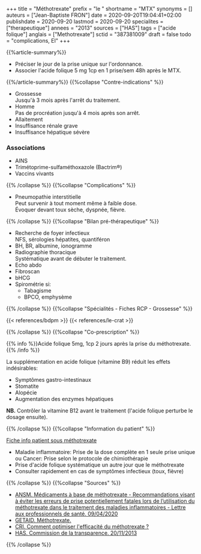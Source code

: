 +++
title = "Méthotrexate"
prefix = "le "
shortname = "MTX"
synonyms = []
auteurs = ["Jean-Baptiste FRON"]
date = 2020-09-20T19:04:41+02:00
publishdate = 2020-09-20
lastmod = 2020-09-20
specialites = ["therapeutique"]
annees = "2013"
sources = ["HAS"]
tags = ["acide folique"]
anglais = ["Methotrexate"]
sctid = "387381009"
draft = false
todo = "complications, EI"
+++

{{%article-summary%}}

- Préciser le jour de la prise unique sur l'ordonnance.
- Associer l'acide folique 5 mg 1cp en 1 prise/sem 48h après le MTX.

{{%/article-summary%}}
{{%collapse "Contre-indications" %}}

- Grossesse  
Jusqu'à 3 mois après l'arrêt du traitement.
- Homme  
Pas de procréation jusqu'à 4 mois après son arrêt.
- Allaitement
- Insuffisance rénale grave
- Insuffisance hépatique sévère

### Associations

- AINS
- Trimétoprime-sulfaméthoxazole (Bactrim&reg;)
- Vaccins vivants

{{% /collapse %}}
{{%collapse "Complications" %}}

- Pneumopathie interstitielle  
Peut survenir à tout moment même à faible dose.  
Évoquer devant toux sèche, dyspnée, fièvre.

{{% /collapse %}}
{{%collapse "Bilan pré-thérapeutique" %}}

- Recherche de foyer infectieux  
NFS, sérologies hépatites, quantiféron
- BH, BR, albumine, ionogramme
- Radiographie thoracique  
Systématique avant de débuter le traitement.
- Echo abdo
- Fibroscan
- bHCG
- Spirométrie si:  
  - Tabagisme
  - BPCO, emphysème

{{% /collapse %}}
{{%collapse "Spécialités - Fiches RCP - Grossesse" %}}

<div class="d-flex">
{{< references/bdpm >}}
{{< references/le-crat >}}
</div>

{{% /collapse %}}
{{%collapse "Co-prescription" %}}

{{% info %}}Acide folique 5mg, 1cp 2 jours après la prise du méthotrexate.{{% /info %}}

La supplémentation en acide folique (vitamine B9) réduit les effets indésirables:

- Symptômes gastro-intestinaux
- Stomatite
- Alopécie
- Augmentation  des enzymes hépatiques

**NB.** Contrôler la vitamine B12 avant le traitement (l'acide folique perturbe le dosage ensuite).

{{% /collapse %}}
{{%collapse "Information du patient" %}}

[Fiche info patient sous méthotrexate](https://www.chu-clermontferrand.fr/Internet/Documents/Rhumatologie/A4_Notice_methotrexate.pdf)

- Maladie inflammatoire: Prise de la dose complète en 1 seule prise unique  
ou Cancer: Prise selon le protocole de chimiothérapie
- Prise d'acide folique systématique un autre jour que le méthotrexate
- Consulter rapidement en cas de symptômes infectieux (toux, fièvre)

{{% /collapse %}}
{{%collapse "Sources" %}}

- [ANSM. Médicaments à base de méthotrexate - Recommandations visant à éviter les erreurs de prise potentiellement fatales lors de l’utilisation du méthotrexate dans le traitement des maladies inflammatoires - Lettre aux professionnels de santé. 09/04/2020](https://www.ansm.sante.fr/S-informer/Informations-de-securite-Lettres-aux-professionnels-de-sante/Medicaments-a-base-de-methotrexate-Recommandations-visant-a-eviter-les-erreurs-de-prise-potentiellement-fatales-lors-de-l-utilisation-du-methotrexate-dans-le-traitement-des-maladies-inflammatoires-Lettre-aux-professionnels-de-sante)
- [GETAID. Méthotrexate.](https://www.getaid.org/fiches-medicament/le-methotrexate-ledertrexate-methotrexate-metoject-nordimet-novatrex)
- [CRI. Comment optimiser l'efficacité du méthotrexate ?](http://www.cri-net.com/ckfinder/userfiles/files/fiches-pratiques/MTX-Dec2016/MTX_02.pdf)
- [HAS. Commission de la transparence. 20/11/2013](https://www.has-sante.fr/upload/docs/evamed/CT-12801_NOVATREX_PIS_RI_Avis1_CT12801.pdf)

{{% /collapse %}}
